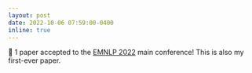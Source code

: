 ```yaml
---
layout: post
date: 2022-10-06 07:59:00-0400
inline: true
---
```


:tada: 1 paper accepted to the <a href="https://2022.emnlp.org/">EMNLP 2022</a> main conference! This is also my first-ever paper.